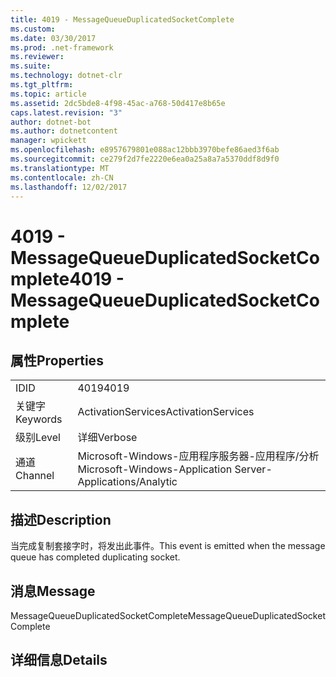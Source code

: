 ```yaml
---
title: 4019 - MessageQueueDuplicatedSocketComplete
ms.custom: 
ms.date: 03/30/2017
ms.prod: .net-framework
ms.reviewer: 
ms.suite: 
ms.technology: dotnet-clr
ms.tgt_pltfrm: 
ms.topic: article
ms.assetid: 2dc5bde8-4f98-45ac-a768-50d417e8b65e
caps.latest.revision: "3"
author: dotnet-bot
ms.author: dotnetcontent
manager: wpickett
ms.openlocfilehash: e8957679801e088ac12bbb3970befe86aed3f6ab
ms.sourcegitcommit: ce279f2d7fe2220e6ea0a25a8a7a5370ddf8d9f0
ms.translationtype: MT
ms.contentlocale: zh-CN
ms.lasthandoff: 12/02/2017
---
```

# <a name="4019---messagequeueduplicatedsocketcomplete"></a><span data-ttu-id="b8a5c-102">4019 - MessageQueueDuplicatedSocketComplete</span><span class="sxs-lookup"><span data-stu-id="b8a5c-102">4019 - MessageQueueDuplicatedSocketComplete</span></span>
## <a name="properties"></a><span data-ttu-id="b8a5c-103">属性</span><span class="sxs-lookup"><span data-stu-id="b8a5c-103">Properties</span></span>  
  
|||  
|-|-|  
|<span data-ttu-id="b8a5c-104">ID</span><span class="sxs-lookup"><span data-stu-id="b8a5c-104">ID</span></span>|<span data-ttu-id="b8a5c-105">4019</span><span class="sxs-lookup"><span data-stu-id="b8a5c-105">4019</span></span>|  
|<span data-ttu-id="b8a5c-106">关键字</span><span class="sxs-lookup"><span data-stu-id="b8a5c-106">Keywords</span></span>|<span data-ttu-id="b8a5c-107">ActivationServices</span><span class="sxs-lookup"><span data-stu-id="b8a5c-107">ActivationServices</span></span>|  
|<span data-ttu-id="b8a5c-108">级别</span><span class="sxs-lookup"><span data-stu-id="b8a5c-108">Level</span></span>|<span data-ttu-id="b8a5c-109">详细</span><span class="sxs-lookup"><span data-stu-id="b8a5c-109">Verbose</span></span>|  
|<span data-ttu-id="b8a5c-110">通道</span><span class="sxs-lookup"><span data-stu-id="b8a5c-110">Channel</span></span>|<span data-ttu-id="b8a5c-111">Microsoft-Windows-应用程序服务器-应用程序/分析</span><span class="sxs-lookup"><span data-stu-id="b8a5c-111">Microsoft-Windows-Application Server-Applications/Analytic</span></span>|  
  
## <a name="description"></a><span data-ttu-id="b8a5c-112">描述</span><span class="sxs-lookup"><span data-stu-id="b8a5c-112">Description</span></span>  
 <span data-ttu-id="b8a5c-113">当完成复制套接字时，将发出此事件。</span><span class="sxs-lookup"><span data-stu-id="b8a5c-113">This event is emitted when the message queue has completed duplicating socket.</span></span>  
  
## <a name="message"></a><span data-ttu-id="b8a5c-114">消息</span><span class="sxs-lookup"><span data-stu-id="b8a5c-114">Message</span></span>  
 <span data-ttu-id="b8a5c-115">MessageQueueDuplicatedSocketComplete</span><span class="sxs-lookup"><span data-stu-id="b8a5c-115">MessageQueueDuplicatedSocketComplete</span></span>  
  
## <a name="details"></a><span data-ttu-id="b8a5c-116">详细信息</span><span class="sxs-lookup"><span data-stu-id="b8a5c-116">Details</span></span>
